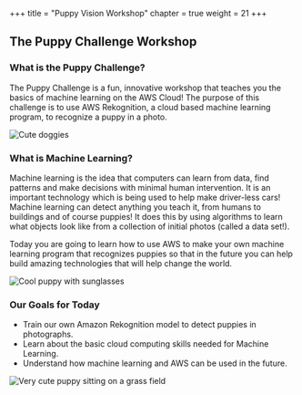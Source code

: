 +++
title = "Puppy Vision Workshop"
chapter = true
weight = 21
+++

## The Puppy Challenge Workshop

### What is the Puppy Challenge?

The Puppy Challenge is a fun, innovative workshop that teaches you the basics of machine learning on the AWS Cloud! The purpose of this challenge is to use AWS Rekognition, a cloud based machine learning program, to recognize a puppy in a photo.

![Cute doggies](20_puppy_vision/images/puppy-vision-01.png "Cute doggies")

### What is Machine Learning?

Machine learning is the idea that computers can learn from data, find patterns and make decisions with minimal human intervention. It is an important technology which is being used to help make driver-less cars! Machine learning can detect anything you teach it, from humans to buildings and of course puppies! It does this by using algorithms to learn what objects look like from a collection of initial photos (called a data set!).

Today you are going to learn how to use AWS to make your own machine learning program that recognizes puppies so that in the future you can help build amazing technologies that will help change the world.

![Cool puppy with sunglasses](20_puppy_vision/images/puppy-vision-02.png "Cool puppy with sunglasses")

### Our Goals for Today

* Train our own Amazon Rekognition model to detect puppies in photographs.
* Learn about the basic cloud computing skills needed for Machine Learning.
* Understand how machine learning and AWS can be used in the future.

![Very cute puppy sitting on a grass field](20_puppy_vision/images/puppy-vision-03.png "Very cute puppy sitting on a grass field")
